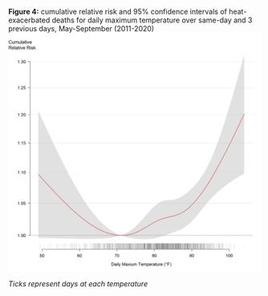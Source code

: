 ---
---

<strong>Figure 4:</strong> <span>cumulative relative risk</span> and <span>95% confidence intervals</span> of heat-exacerbated deaths for daily maximum temperature over same-day and 3 previous days, May-September (2011-2020) <img alt="Figure 4" class="p-2" src="rev-fig-4.jpeg" /><p class="fs-sm"><em>Ticks represent days at each temperature</em></p>